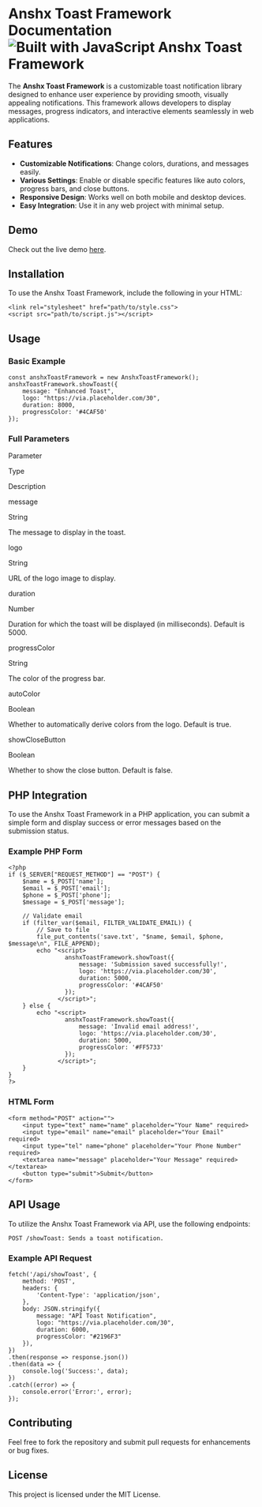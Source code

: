   Anshx Toast Framework Documentation 
![Built with JavaScript](https://img.shields.io/badge/Built%20with-JavaScript-red?style=for-the-badge&logo=javascript)
Anshx Toast Framework
=====================

The **Anshx Toast Framework** is a customizable toast notification library designed to enhance user experience by providing smooth, visually appealing notifications. This framework allows developers to display messages, progress indicators, and interactive elements seamlessly in web applications.

Features
--------

*   **Customizable Notifications**: Change colors, durations, and messages easily.
*   **Various Settings**: Enable or disable specific features like auto colors, progress bars, and close buttons.
*   **Responsive Design**: Works well on both mobile and desktop devices.
*   **Easy Integration**: Use it in any web project with minimal setup.

Demo
----

Check out the live demo [here](https://anshx.tech/af/form.php).

Installation
------------

To use the Anshx Toast Framework, include the following in your HTML:

    <link rel="stylesheet" href="path/to/style.css">
    <script src="path/to/script.js"></script>

Usage
-----

### Basic Example

    const anshxToastFramework = new AnshxToastFramework();
    anshxToastFramework.showToast({
        message: "Enhanced Toast",
        logo: "https://via.placeholder.com/30",
        duration: 8000,
        progressColor: '#4CAF50'
    });

### Full Parameters

Parameter

Type

Description

message

String

The message to display in the toast.

logo

String

URL of the logo image to display.

duration

Number

Duration for which the toast will be displayed (in milliseconds). Default is 5000.

progressColor

String

The color of the progress bar.

autoColor

Boolean

Whether to automatically derive colors from the logo. Default is true.

showCloseButton

Boolean

Whether to show the close button. Default is false.

PHP Integration
---------------

To use the Anshx Toast Framework in a PHP application, you can submit a simple form and display success or error messages based on the submission status.

### Example PHP Form

    <?php
    if ($_SERVER["REQUEST_METHOD"] == "POST") {
        $name = $_POST['name'];
        $email = $_POST['email'];
        $phone = $_POST['phone'];
        $message = $_POST['message'];
    
        // Validate email
        if (filter_var($email, FILTER_VALIDATE_EMAIL)) {
            // Save to file
            file_put_contents('save.txt', "$name, $email, $phone, $message\n", FILE_APPEND);
            echo "<script>
                    anshxToastFramework.showToast({
                        message: 'Submission saved successfully!',
                        logo: 'https://via.placeholder.com/30',
                        duration: 5000,
                        progressColor: '#4CAF50'
                    });
                  </script>";
        } else {
            echo "<script>
                    anshxToastFramework.showToast({
                        message: 'Invalid email address!',
                        logo: 'https://via.placeholder.com/30',
                        duration: 5000,
                        progressColor: '#FF5733'
                    });
                  </script>";
        }
    }
    ?>

### HTML Form

    <form method="POST" action="">
        <input type="text" name="name" placeholder="Your Name" required>
        <input type="email" name="email" placeholder="Your Email" required>
        <input type="tel" name="phone" placeholder="Your Phone Number" required>
        <textarea name="message" placeholder="Your Message" required></textarea>
        <button type="submit">Submit</button>
    </form>

API Usage
---------

To utilize the Anshx Toast Framework via API, use the following endpoints:

    POST /showToast: Sends a toast notification.

### Example API Request

    fetch('/api/showToast', {
        method: 'POST',
        headers: {
            'Content-Type': 'application/json',
        },
        body: JSON.stringify({
            message: "API Toast Notification",
            logo: "https://via.placeholder.com/30",
            duration: 6000,
            progressColor: "#2196F3"
        }),
    })
    .then(response => response.json())
    .then(data => {
        console.log('Success:', data);
    })
    .catch((error) => {
        console.error('Error:', error);
    });

Contributing
------------

Feel free to fork the repository and submit pull requests for enhancements or bug fixes.

License
-------

This project is licensed under the MIT License.

